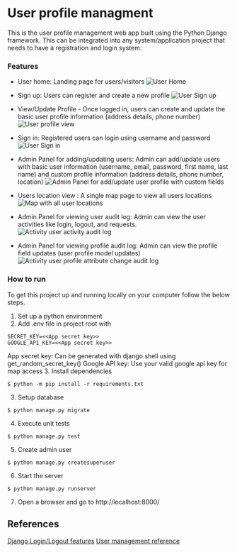# User profile managment
This is the user profile management web app built using the Python Django framework. This can be integrated into any system/application project that needs to have a registration and login system.

### Features     
* User home: Landing page for users/visitors
![User Home](https://github.com/kumvijaya/user_management/blob/main/images/screenshot_home.jpg)

* Sign up: Users can register and create a new profile
![User Sign up](https://github.com/kumvijaya/user_management/blob/main/images/screenshot_user_sign_up.jpg)

* View/Update Profile - Once logged in, users can create and update the basic user profile information (address details, phone number)
![User profile view](https://github.com/kumvijaya/user_management/blob/main/images/screenshot_view_profile.jpg)

* Sign in: Registered users can login using username and password
![User Sign in](https://github.com/kumvijaya/user_management/blob/main/images/screenshot_user_sign_in.jpg)

* Admin Panel for adding/updating users: Admin can add/update users with basic user information (username, email, password, first name, last name) and custom profile information (address details, phone number, location)
![Admin Panel for add/update user profile with custom fields](https://github.com/kumvijaya/user_management/blob/main/images/screenshot_add_custom_profile.jpg)

* Users location view : A single map page to view all users locations
![Map with all user locations](https://github.com/kumvijaya/user_management/blob/main/images/screenshot_map_with_all_user_locations.jpg)

* Admin Panel for viewing user audit log: Admin can view the user activities like login, logout, and requests.
![Activity user activity audit log](https://github.com/kumvijaya/user_management/blob/main/images/screenshot_audit_log.jpg)

* Admin Panel for viewing profile audit log: Admin can view the profile field updates (user profile model updates)
![Activity user profile attribute change audit log](https://github.com/kumvijaya/user_management/blob/main/images/screenshot_profile_attribute_audit_log.jpg)

### How to run
To get this project up and running locally on your computer follow the below steps.
1. Set up a python environment
2. Add .env file in project root with
```
SECRET_KEY=<<App secret key>>
GOOGLE_API_KEY=<<App secret key>>
```
App secret key: Can be generated with django shell using get_random_secret_key()
Google API key: Use your valid google api key for map access
3. Install dependencies
```
$ python -m pip install -r requirements.txt
```
3. Setup database
```
$ python manage.py migrate
``` 
4. Execute unit tests
```
$ python manage.py test
```
5. Create admin user
```
$ python manage.py createsuperuser
```
6. Start the server
```
$ python manage.py runserver
```
7. Open a browser and go to http://localhost:8000/

## References
[Django Login/Logout features](https://learndjango.com/tutorials/django-login-and-logout-tutorial)
[User management reference](https://dev.to/earthcomfy/series/14274)

